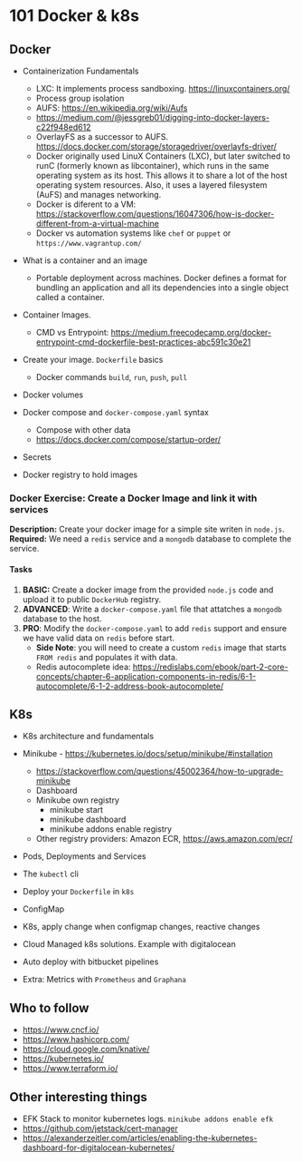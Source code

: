 # 101 Docker & k8s

## Docker

- Containerization Fundamentals
  - LXC: It implements process sandboxing. https://linuxcontainers.org/
  - Process group isolation
  - AUFS: https://en.wikipedia.org/wiki/Aufs
  - https://medium.com/@jessgreb01/digging-into-docker-layers-c22f948ed612
  - OverlayFS as a successor to AUFS. https://docs.docker.com/storage/storagedriver/overlayfs-driver/
  - Docker originally used LinuX Containers (LXC), but later switched to runC (formerly known as libcontainer), which runs in the same operating system as its host. This allows it to share a lot of the host operating system resources. Also, it uses a layered filesystem (AuFS) and manages networking.
  - Docker is diferent to a VM: https://stackoverflow.com/questions/16047306/how-is-docker-different-from-a-virtual-machine
  - Docker vs automation systems like `chef` or `puppet` or `https://www.vagrantup.com/`
- What is a container and an image

  - Portable deployment across machines. Docker defines a format for bundling an application and all its dependencies into a single object called a container.

- Container Images.
  - CMD vs Entrypoint: https://medium.freecodecamp.org/docker-entrypoint-cmd-dockerfile-best-practices-abc591c30e21
- Create your image. `Dockerfile` basics
  - Docker commands `build`, `run`, `push`, `pull`
- Docker volumes
- Docker compose and `docker-compose.yaml` syntax
  - Compose with other data
  - https://docs.docker.com/compose/startup-order/
- Secrets
- Docker registry to hold images

### Docker Exercise: Create a Docker Image and link it with services

**Description:** Create your docker image for a simple site writen in `node.js`.
**Required:** We need a `redis` service and a `mongodb` database to complete the service.

#### Tasks

1. **BASIC:** Create a docker image from the provided `node.js` code and upload it to public `DockerHub` registry.
2. **ADVANCED**: Write a `docker-compose.yaml` file that attatches a `mongodb` database to the host.
3. **PRO**: Modify the `docker-compose.yaml` to add `redis` support and ensure we have valid data on `redis` before start.
   - **Side Note**: you will need to create a custom `redis` image that starts `FROM redis` and populates it with data.
   - Redis autocomplete idea: https://redislabs.com/ebook/part-2-core-concepts/chapter-6-application-components-in-redis/6-1-autocomplete/6-1-2-address-book-autocomplete/

## K8s

- K8s architecture and fundamentals
- Minikube - https://kubernetes.io/docs/setup/minikube/#installation
  - https://stackoverflow.com/questions/45002364/how-to-upgrade-minikube
  - Dashboard
  - Minikube own registry
    - minikube start
    - minikube dashboard
    - minikube addons enable registry
  - Other registry providers: Amazon ECR, https://aws.amazon.com/ecr/
- Pods, Deployments and Services
- The `kubectl` cli
- Deploy your `Dockerfile` in `k8s`
- ConfigMap
- K8s, apply change when configmap changes, reactive changes

- Cloud Managed k8s solutions. Example with digitalocean
- Auto deploy with bitbucket pipelines
- Extra: Metrics with `Prometheus` and `Graphana`

## Who to follow

- https://www.cncf.io/
- https://www.hashicorp.com/
- https://cloud.google.com/knative/
- https://kubernetes.io/
- https://www.terraform.io/

## Other interesting things

- EFK Stack to monitor kubernetes logs. `minikube addons enable efk`
- https://github.com/jetstack/cert-manager
- https://alexanderzeitler.com/articles/enabling-the-kubernetes-dashboard-for-digitalocean-kubernetes/
